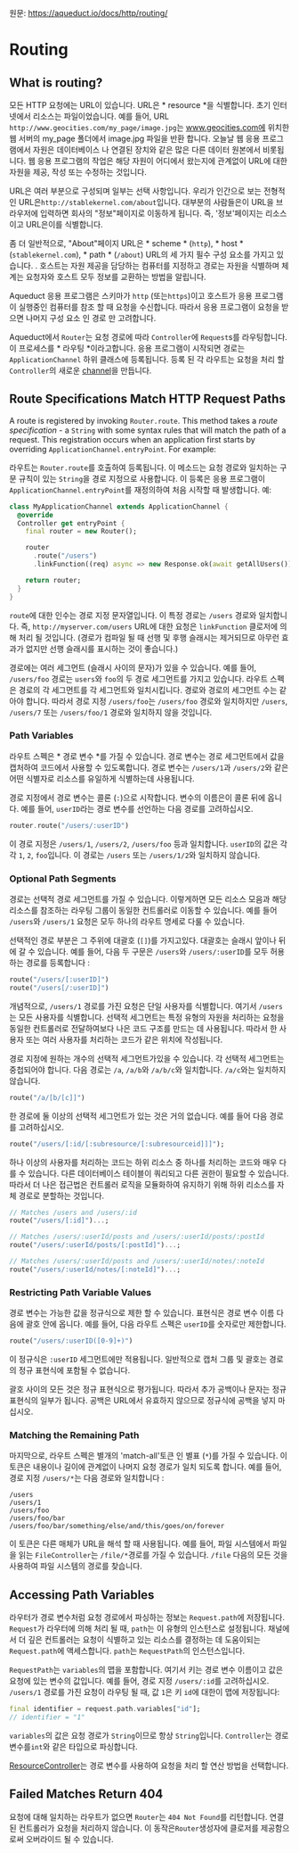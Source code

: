 원문: https://aqueduct.io/docs/http/routing/

# Routing

## What is routing?

모든 HTTP 요청에는 URL이 있습니다. URL은 * resource *을 식별합니다. 초기 인터넷에서 리소스는 파일이었습니다. 예를 들어, URL  `http://www.geocities.com/my_page/image.jpg`는 www.geocities.com에 위치한 웹 서버의 my_page 폴더에서 image.jpg 파일을 반환 합니다. 오늘날 웹 응용 프로그램에서 자원은 데이터베이스 나 연결된 장치와 같은 많은 다른 데이터 원본에서 비롯됩니다. 웹 응용 프로그램의 작업은 해당 자원이 어디에서 왔는지에 관계없이 URL에 대한 자원을 제공, 작성 또는 수정하는 것입니다.

URL은 여러 부분으로 구성되며 일부는 선택 사항입니다. 우리가 인간으로 보는 전형적인 URL은`http://stablekernel.com/about`입니다. 대부분의 사람들은이 URL을 브라우저에 입력하면 회사의 "정보"페이지로 이동하게 됩니다. 즉, '정보'페이지는 리소스이고 URL은이를 식별합니다.

좀 더 일반적으로, "About"페이지 URL은 * scheme * (`http`), * host * (`stablekernel.com`), * path * (`/about`) URL의 세 가지 필수 구성 요소를 가지고 있습니다. . 호스트는 자원 제공을 담당하는 컴퓨터를 지정하고 경로는 자원을 식별하며 체계는 요청자와 호스트 모두 정보를 교환하는 방법을 알립니다.

Aqueduct 응용 프로그램은 스키마가 `http` (또는`https`)이고 호스트가 응용 프로그램이 실행중인 컴퓨터를 참조 할 때 요청을 수신합니다. 따라서 응용 프로그램이 요청을 받으면 나머지 구성 요소 인 경로 만 고려합니다.

Aqueduct에서 `Router`는 요청 경로에 따라 `Controller`에 `Request`s를 라우팅합니다. 이 프로세스를 * 라우팅 *이라고합니다. 응용 프로그램이 시작되면 경로는`ApplicationChannel` 하위 클래스에 등록됩니다. 등록 된 각 라우트는 요청을 처리 할`Controller`의 새로운 [channel](https://aqueduct.io/docs/application/structure/)을 만듭니다.

## Route Specifications Match HTTP Request Paths

A route is registered by invoking `Router.route`. This method takes a *route specification* - a `String`  with some syntax rules that will match the path of a request. This  registration occurs when an application first starts by overriding `ApplicationChannel.entryPoint`. For example:

라우트는 `Router.route`를 호출하여 등록됩니다. 이 메소드는 요청 경로와 일치하는 구문 규칙이 있는 `String`을 경로 지정으로 사용합니다. 이 등록은 응용 프로그램이`ApplicationChannel.entryPoint`를 재정의하여 처음 시작할 때 발생합니다. 예:

```dart
class MyApplicationChannel extends ApplicationChannel {
  @override
  Controller get entryPoint {
    final router = new Router();

    router
      .route("/users")
      .linkFunction((req) async => new Response.ok(await getAllUsers());

    return router;
  }
}
```

`route`에 대한 인수는 경로 지정 문자열입니다. 이 특정 경로는 `/users` 경로와 일치합니다. 즉, `http://myserver.com/users` URL에 대한 요청은 `linkFunction` 클로저에 의해 처리 될 것입니다. (경로가 컴파일 될 때 선행 및 후행 슬래시는 제거되므로 아무런 효과가 없지만 선행 슬래시를 표시하는 것이 좋습니다.)

경로에는 여러 세그먼트 (슬래시 사이의 문자)가 있을 수 있습니다. 예를 들어, `/users/foo` 경로는 `users`와 `foo`의 두 경로 세그먼트를 가지고 있습니다. 라우트 스펙은 경로의 각 세그먼트를 각 세그먼트와 일치시킵니다. 경로와 경로의 세그먼트 수는 같아야 합니다. 따라서 경로 지정 `/users/foo`는 `/users/foo` 경로와 일치하지만 `/users`, `/users/7` 또는 `/users/foo/1` 경로와 일치하지 않을 것입니다.

### Path Variables

라우트 스펙은 * 경로 변수 *를 가질 수 있습니다. 경로 변수는 경로 세그먼트에서 값을 캡처하여 코드에서 사용할 수 있도록합니다. 경로 변수는 `/users/1`과 `/users/2`와 같은 어떤 식별자로 리소스를 유일하게 식별하는데 사용됩니다.

경로 지정에서 경로 변수는 콜론 (`:`)으로 시작합니다. 변수의 이름은이 콜론 뒤에 옵니다. 예를 들어, `userID`라는 경로 변수를 선언하는 다음 경로를 고려하십시오.

```dart
router.route("/users/:userID")
```

이 경로 지정은 `/users/1`, `/users/2`, `/users/foo` 등과 일치합니다. `userID`의 값은 각각 `1`, `2`, `foo`입니다. 이 경로는 `/users` 또는 `/users/1/2`와 일치하지 않습니다.

### Optional Path Segments

경로는 선택적 경로 세그먼트를 가질 수 있습니다. 이렇게하면 모든 리소스 모음과 해당 리소스를 참조하는 라우팅 그룹이 동일한 컨트롤러로 이동할 수 있습니다. 예를 들어 `/users`와 `/users/1` 요청은 모두 하나의 라우트 명세로 다룰 수 있습니다.

선택적인 경로 부분은 그 주위에 대괄호 (`[]`)를 가지고있다. 대괄호는 슬래시 앞이나 뒤에 갈 수 있습니다. 예를 들어, 다음 두 구문은 `/users`와 `/users/:userID`를 모두 허용하는 경로를 등록합니다 :

```dart
route("/users/[:userID]")
route("/users[/:userID]")
```

개념적으로, `/users/1` 경로를 가진 요청은 단일 사용자를 식별합니다. 여기서 `/users`는 모든 사용자를 식별합니다. 선택적 세그먼트는 특정 유형의 자원을 처리하는 요청을 동일한 컨트롤러로 전달하여보다 나은 코드 구조를 만드는 데 사용됩니다. 따라서 한 사용자 또는 여러 사용자를 처리하는 코드가 같은 위치에 작성됩니다.

경로 지정에 원하는 개수의 선택적 세그먼트가있을 수 있습니다. 각 선택적 세그먼트는 중첩되어야 합니다. 다음 경로는 `/a`, `/a/b`와 `/a/b/c`와 일치합니다.  `/a/c`와는 일치하지 않습니다.

```dart
route("/a/[b/[c]]")
```

한 경로에 둘 이상의 선택적 세그먼트가 있는 것은 거의 없습니다. 예를 들어 다음 경로를 고려하십시오.

```dart
route("/users/[:id/[:subresource/[:subresourceid]]]");
```

하나 이상의 사용자를 처리하는 코드는 하위 리소스 중 하나를 처리하는 코드와 매우 다를 수 있습니다. 다른 데이터베이스 테이블이 쿼리되고 다른 권한이 필요할 수 있습니다. 따라서 더 나은 접근법은 컨트롤러 로직을 모듈화하여 유지하기 위해 하위 리소스를 자체 경로로 분할하는 것입니다.

```dart
// Matches /users and /users/:id
route("/users/[:id]")...;

// Matches /users/:userId/posts and /users/:userId/posts/:postId
route("/users/:userId/posts/[:postId]")...;

// Matches /users/:userId/posts and /users/:userId/notes/:noteId
route("/users/:userId/notes/[:noteId]")...;
```

### Restricting Path Variable Values

경로 변수는 가능한 값을 정규식으로 제한 할 수 있습니다. 표현식은 경로 변수 이름 다음에 괄호 안에 옵니다. 예를 들어, 다음 라우트 스펙은 `userID`를 숫자로만 제한합니다.

```dart
route("/users/:userID([0-9]+)")
```

이 정규식은 `:userID` 세그먼트에만 적용됩니다. 일반적으로 캡처 그룹 및 괄호는 경로의 정규 표현식에 포함될 수 없습니다.

괄호 사이의 모든 것은 정규 표현식으로 평가됩니다. 따라서 추가 공백이나 문자는 정규 표현식의 일부가 됩니다. 공백은 URL에서 유효하지 않으므로 정규식에 공백을 넣지 마십시오.

### Matching the Remaining Path

마지막으로, 라우트 스펙은 별개의 'match-all'토큰 인 별표 (`*`)를 가질 수 있습니다. 이 토큰은 내용이나 길이에 관계없이 나머지 요청 경로가 일치 되도록 합니다. 예를 들어, 경로 지정 `/users/*`는 다음 경로와 일치합니다 :

```
/users
/users/1
/users/foo
/users/foo/bar
/users/foo/bar/something/else/and/this/goes/on/forever
```

이 토큰은 다른 매체가 URL을 해석 할 때 사용됩니다. 예를 들어, 파일 시스템에서 파일을 읽는 `FileController`는 `/file/*`경로를 가질 수 있습니다. `/file` 다음의 모든 것을 사용하여 파일 시스템의 경로를 찾습니다.

## Accessing Path Variables

라우터가 경로 변수처럼 요청 경로에서 파싱하는 정보는 `Request.path`에 저장됩니다. `Request`가 라우터에 의해 처리 될 때, `path`는 이 유형의 인스턴스로 설정됩니다. 채널에서 더 깊은 컨트롤러는 요청이 식별하고 있는 리소스를 결정하는 데 도움이되는 `Request.path`에 액세스합니다. `path`는 `RequestPath`의 인스턴스입니다.

`RequestPath`는 `variables`의 맵을 포함합니다. 여기서 키는 경로 변수 이름이고 값은 요청에 있는 변수의 값입니다. 예를 들어, 경로 지정 `/users/:id`를 고려하십시오. `/users/1` 경로를 가진 요청이 라우팅 될 때, 값 `1`은 키 `id`에 대한이 맵에 저장됩니다:

```dart
final identifier = request.path.variables["id"];
// identifier = "1"
```

`variables`의 값은 요청 경로가 `String`이므로 항상 `String`입니다. `Controller`는 경로 변수를`int`와 같은 타입으로 파싱합니다.

[ResourceController](https://aqueduct.io/docs/http/resource_controller/)는 경로 변수를 사용하여 요청을 처리 할 연산 방법을 선택합니다.

## Failed Matches Return 404

요청에 대해 일치하는 라우트가 없으면 `Router`는 `404 Not Found`를 리턴합니다. 연결된 컨트롤러가 요청을 처리하지 않습니다. 이 동작은`Router`생성자에 클로저를 제공함으로써 오버라이드 될 수 있습니다.